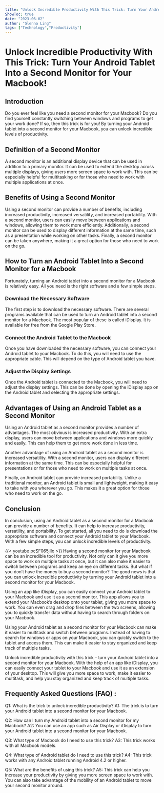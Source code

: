 ```yaml
---
title: "Unlock Incredible Productivity With This Trick: Turn Your Android Tablet Into a Second Monitor for Your Macbook!"
ShowToc: true 
date: "2023-06-02"
author: "Glenna Ling" 
tags: ["Technology","Productivity"]
---
```

# Unlock Incredible Productivity With This Trick: Turn Your Android Tablet Into a Second Monitor for Your Macbook!

## Introduction

Do you ever feel like you need a second monitor for your Macbook? Do you find yourself constantly switching between windows and programs to get your work done? If so, then this trick is for you! By turning your Android tablet into a second monitor for your Macbook, you can unlock incredible levels of productivity. 

## Definition of a Second Monitor

A second monitor is an additional display device that can be used in addition to a primary monitor. It can be used to extend the desktop across multiple displays, giving users more screen space to work with. This can be especially helpful for multitasking or for those who need to work with multiple applications at once.

## Benefits of Using a Second Monitor

Using a second monitor can provide a number of benefits, including increased productivity, increased versatility, and increased portability. With a second monitor, users can easily move between applications and windows, allowing them to work more efficiently. Additionally, a second monitor can be used to display different information at the same time, such as a presentation while working on other tasks. Finally, a second monitor can be taken anywhere, making it a great option for those who need to work on the go.

## How to Turn an Android Tablet Into a Second Monitor for a Macbook

Fortunately, turning an Android tablet into a second monitor for a Macbook is relatively easy. All you need is the right software and a few simple steps.

### Download the Necessary Software

The first step is to download the necessary software. There are several programs available that can be used to turn an Android tablet into a second monitor for a Macbook. The most popular of these is called iDisplay. It is available for free from the Google Play Store.

### Connect the Android Tablet to the Macbook

Once you have downloaded the necessary software, you can connect your Android tablet to your Macbook. To do this, you will need to use the appropriate cable. This will depend on the type of Android tablet you have.

### Adjust the Display Settings

Once the Android tablet is connected to the Macbook, you will need to adjust the display settings. This can be done by opening the iDisplay app on the Android tablet and selecting the appropriate settings.

## Advantages of Using an Android Tablet as a Second Monitor

Using an Android tablet as a second monitor provides a number of advantages. The most obvious is increased productivity. With an extra display, users can move between applications and windows more quickly and easily. This can help them to get more work done in less time.

Another advantage of using an Android tablet as a second monitor is increased versatility. With a second monitor, users can display different information at the same time. This can be especially helpful for presentations or for those who need to work on multiple tasks at once.

Finally, an Android tablet can provide increased portability. Unlike a traditional monitor, an Android tablet is small and lightweight, making it easy to take with you wherever you go. This makes it a great option for those who need to work on the go.

## Conclusion

In conclusion, using an Android tablet as a second monitor for a Macbook can provide a number of benefits. It can help to increase productivity, versatility, and portability. To get started, all you need to do is download the appropriate software and connect your Android tablet to your Macbook. With a few simple steps, you can unlock incredible levels of productivity.

{{< youtube pcSF065jlIo >}} 
Having a second monitor for your Macbook can be an incredible tool for productivity. Not only can it give you more space to work on multiple tasks at once, but it can also make it easier to switch between programs and keep an eye on different tasks. But what if you don’t have the money to buy a second monitor? The good news is that you can unlock incredible productivity by turning your Android tablet into a second monitor for your Macbook.

Using an app like iDisplay, you can easily connect your Android tablet to your Macbook and use it as a second monitor. This app allows you to extend your Macbook’s desktop onto your tablet, giving you more space to work. You can even drag and drop files between the two screens, allowing you to quickly transfer data without having to search through folders on your Macbook.

Using your Android tablet as a second monitor for your Macbook can make it easier to multitask and switch between programs. Instead of having to search for windows or apps on your Macbook, you can quickly switch to the tablet and access them. This can make it easier to stay organized and keep track of multiple tasks.

Unlock incredible productivity with this trick – turn your Android tablet into a second monitor for your Macbook. With the help of an app like iDisplay, you can easily connect your tablet to your Macbook and use it as an extension of your desktop. This will give you more space to work, make it easier to multitask, and help you stay organized and keep track of multiple tasks.

## Frequently Asked Questions (FAQ) :
Q1: What is the trick to unlock incredible productivity?
A1: The trick is to turn your Android tablet into a second monitor for your Macbook.

Q2: How can I turn my Android tablet into a second monitor for my Macbook?
A2: You can use an app such as Air Display or iDisplay to turn your Android tablet into a second monitor for your Macbook.

Q3: What type of Macbook do I need to use this trick?
A3: This trick works with all Macbook models.

Q4: What type of Android tablet do I need to use this trick?
A4: This trick works with any Android tablet running Android 4.2 or higher.

Q5: What are the benefits of using this trick?
A5: This trick can help you increase your productivity by giving you more screen space to work with. You can also take advantage of the mobility of an Android tablet to move your second monitor around.



